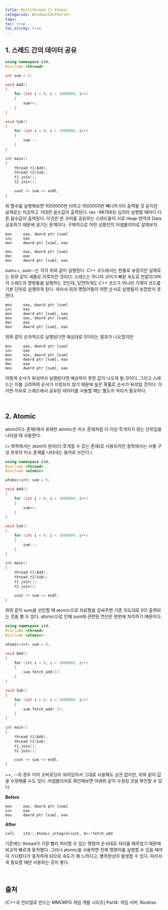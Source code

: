 ```yaml
---
title: Multithread 2) Atomic
categories: WindowsIOCPServer
tags: 
toc: true
toc_sticky: true
---
```

## **1. 스레드 간의 데이터 공유**

```c++
using namespace std;
#include <thread> 

int sum = 0;

void Add()
{
    for (int i = 0; i < 1000000; i++)
    {
        sum++;
    }
}

void Sub()
{
    for (int i = 0; i < 1000000; i++)
    {
        sum--;
    }
}

int main()
{
    thread t1(Add);
    thread t2(Sub);
    t1.join();
    t2.join();

    cout << sum << endl;
}
```
위 함수를 실행해보면 1000000번 더하고 1000000번 빼니까 0이 출력될 것 같지만 실제로는 이상하고 거대한 음수값이 출력된다. (ex -987663) 심지어 실행할 때마다 다른 음수값이 출력된다. 이것은 한 코어를 공유하는 스레드들이 서로 Heap 영역과 Data 공유하기 때문에 생기는 문제이다. 구체적으로 어떤 상황인지 어셈블리어로 살펴보자. 

```
mov     eax, dword ptr [sum]
inc     eax
mov     dword ptr [sum], eax
```
```
mov     eax, dword ptr [sum]
dec     eax
mov     dword ptr [sum], eax
```

sum++, sum--는 각각 위와 같이 실행된다. C++ 코드에서는 한줄로 보였지만 실제로는 위와 같이 세줄로 이루어진 것이다. 스레드는 하나의 코어가 빠른 속도로 번갈아가며 각 스레드의 명령들을 실행하는 것인데, 당연하게도 C++ 코드가 아니라 기계어 코드를 기본 단위로 실행하게 된다. 따라서 위의 명령어들이 어떤 순서로 실행될지 보장받지 못한다. 

```
mov     eax, dword ptr [sum]
inc     eax
mov     dword ptr [sum], eax
mov     eax, dword ptr [sum]
dec     eax
mov     dword ptr [sum], eax
```
위와 같이 순차적으로 실행된다면 예상대로 0이라는 결과가 나오겠지만

```
mov     eax, dword ptr [sum]
inc     eax
mov     eax, dword ptr [sum]
mov     dword ptr [sum], eax
dec     eax
mov     dword ptr [sum], eax
```
이렇게 순서가 뒤섞여서 실행된다면 예상하지 못한 값이 나오게 될 것이다. 그리고 스레드는 이를 고려하여 순서가 지정되지 않기 때문에 높은 확률로 순서가 뒤섞일 것이다. 이러한 이유로 스레드에서 공유된 데이터를 사용할 때는 별도의 처리가 필요하다.  

<br/>

## **2. Atomic**

atom(미소 존재)에서 유래한 atomic은 미소 존재처럼 더 이상 쪼개지지 않는 단위임을 나타낼 때 사용한다. 

(+ 화학에서는 atom이 원자(더 쪼개질 수 있는 존재)로 사용되지만 철학에서는 사물 구성 최후의 미소 존재를 나타내는 용어로 쓰인다.)

```c++
using namespace std;
#include <thread> 
#include <atomic>

atomic<int> sum = 0;

void Add()
{
    for (int i = 0; i < 1000000; i++)
    {
        sum++;
    }
}

void Sub()
{
    for (int i = 0; i < 1000000; i++)
    {
        sum--;
    }
}

int main()
{
    thread t1(Add);
    thread t2(Sub);
    t1.join();
    t2.join();

    cout << sum << endl;
}
```

위와 같이 sum을 선언할 때 atomic으로 자료형을 감싸주면 기존 의도대로 0이 출력되는 것을 볼 수 있다. atomic으로 인해 sum에 관련된 연산은 한번에 처리하기 때문이다. 

```c++
using namespace std;
#include <thread> 
#include <atomic>

atomic<int> sum = 0;

void Add()
{
    for (int i = 0; i < 1000000; i++)
    {
        sum.fetch_add(1);
    }
}

void Sub()
{
    for (int i = 0; i < 1000000; i++)
    {
        sum.fetch_add(-1);
    }
}

int main()
{
    thread t1(Add);
    thread t2(Sub);
    t1.join();
    t2.join();

    cout << sum << endl;
}
```

++, --의 경우 이미 오버로딩이 되어있어서 그대로 사용해도 상관 없지만, 위와 같이 값을 수정해줄 수도 있다. 어셈블리어로 확인해보면 아래와 같이 수정된 것을 확인할 수 있다. 

**Before**
```
mov     eax, dword ptr [sum]
inc     eax
mov     dword ptr [sum], eax
```
**After**
```
call    std::_Atomic_integral<int, 4>::fetch_add
```

기존에는 thread가 가장 빨리 처리할 수 있는 명령어 순서대로 처리를 해주었기 때문에 비교적 빠르게 동작했다. 그러나 atomic을 사용하면 전체 명령어를 실행할 수 있을 때까지 기다렸다가 동작하게 되므로 속도가 꽤 느려지고, 병목현상이 발생할 수 있다. 따라서 꼭 필요할 때만 사용하는 것이 좋다. 

<br/>

## **출처**

[C++과 언리얼로 만드는 MMORPG 게임 개발 시리즈] Part4: 게임 서버, Rookiss
